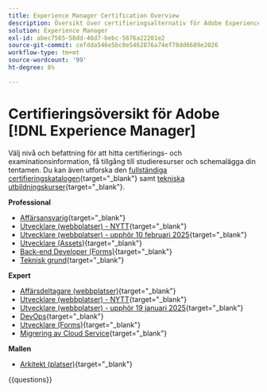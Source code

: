 ```yaml
---
title: Experience Manager Certification Overview
description: Översikt över certifieringsalternativ för Adobe Experience Manager
solution: Experience Manager
exl-id: abec7565-58dd-46d7-bebc-5676a22201e2
source-git-commit: cefdda546e5bc8e5462876a74ef78dd6689e2026
workflow-type: tm+mt
source-wordcount: '99'
ht-degree: 8%

---
```


# Certifieringsöversikt för Adobe [!DNL Experience Manager]

Välj nivå och befattning för att hitta certifierings- och examinationsinformation, få tillgång till studieresurser och schemalägga din tentamen. Du kan även utforska den [fullständiga certifieringskatalogen](https://certification.adobe.com/certifications){target="_blank"} samt [tekniska utbildningskurser](https://certification.adobe.com/courses/?/courses){target="_blank"}.

**Professional**

* [Affärsansvarig](https://certification.adobe.com/certification/experience-manager-business-practitioner-professional){target="_blank"} <!--AD0-E126-->
* [Utvecklare (webbplatser) - NYTT](https://certification.adobe.com/certification/sites-developer-professional-v2){target="_blank"} <!--AD0-E128-->
* [Utvecklare (webbplatser) - upphör 10 februari 2025](https://certification.adobe.com/certification/sites-developer-professional){target="_blank"} <!--AD0-E123-->
* [Utvecklare (Assets)](https://certification.adobe.com/certification/assets-developer-professional){target="_blank"} <!--AD0-E129-->
* [Back-end Developer (Forms)](https://certification.adobe.com/certification/backend-developer-professional){target="_blank"} <!--AD0-E127-->
* [Teknisk grund](https://certification.adobe.com/certification/technical-foundations-professional){target="_blank"} <!--AD0-E132-->

**Expert**

* [Affärsdeltagare (webbplatser)](https://certification.adobe.com/certification/sites-business-practitioner-expert){target="_blank"} <!--AD0-E121-->
* [Utvecklare (webbplatser) - NYTT](https://certification.adobe.com/certification/sites-developer-expert-v2){target="_blank"} <!--AD0-E137-->
* [Utvecklare (webbplatser) - upphör 19 januari 2025](https://certification.adobe.com/certification/sites-developer-expert){target="_blank"} <!--AD0-E134-->
* [DevOps](https://certification.adobe.com/certification/aem-devops-engineer-expert){target="_blank"} <!--AD0-E124-->
* [Utvecklare (Forms)](https://certification.adobe.com/certification/aem-forms-developer-expert){target="_blank"} <!--AD0-E125-->
* [Migrering av Cloud Service](https://certification.adobe.com/certification/cloud-service-migration-expert){target="_blank"} <!--AD0-E136-->

**Mallen**

* [Arkitekt (platser)](https://certification.adobe.com/certification/sites-architect-master){target="_blank"} <!--AD0-E117-->

{{questions}}
